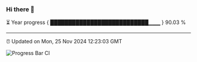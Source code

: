### Hi there 👋

⏳ Year progress { ███████████████████████████▁▁▁ } 90.03 %

---

⏰ Updated on Mon, 25 Nov 2024 12:23:03 GMT

![Progress Bar CI](https://github.com/code-lakshay/GitHub-Actions-Demo/workflows/Progress%20Bar%20CI/badge.svg)
